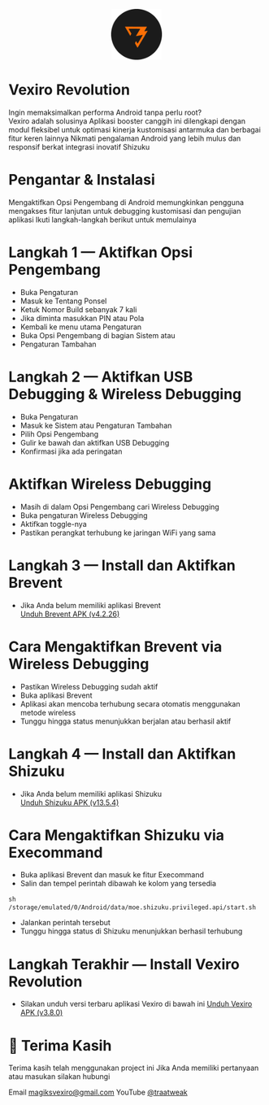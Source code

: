 <p align="center">
  <img src="icon/icon.png" alt="Vexiro Logo" width="100" />
</p>


# Vexiro Revolution

Ingin memaksimalkan performa Android tanpa perlu root?  
Vexiro adalah solusinya Aplikasi booster canggih ini 
dilengkapi dengan modul fleksibel untuk optimasi kinerja
kustomisasi antarmuka dan berbagai fitur keren lainnya 
Nikmati pengalaman Android yang lebih mulus dan responsif 
berkat integrasi inovatif Shizuku




# Pengantar & Instalasi

Mengaktifkan Opsi Pengembang di Android memungkinkan 
pengguna mengakses fitur lanjutan untuk debugging
kustomisasi dan pengujian aplikasi Ikuti langkah-langkah 
berikut untuk memulainya




# Langkah 1 — Aktifkan Opsi Pengembang

- Buka Pengaturan
- Masuk ke Tentang Ponsel  
- Ketuk Nomor Build sebanyak 7 kali  
- Jika diminta masukkan PIN atau Pola  
- Kembali ke menu utama Pengaturan  
- Buka Opsi Pengembang di bagian Sistem atau 
- Pengaturan Tambahan




# Langkah 2 — Aktifkan USB Debugging & Wireless Debugging

-  Buka Pengaturan  
-  Masuk ke Sistem atau Pengaturan Tambahan  
-  Pilih Opsi Pengembang  
-  Gulir ke bawah dan aktifkan USB Debugging  
-  Konfirmasi jika ada peringatan




# Aktifkan Wireless Debugging

- Masih di dalam Opsi Pengembang cari Wireless 
Debugging  
- Buka pengaturan Wireless Debugging  
- Aktifkan toggle-nya  
- Pastikan perangkat terhubung ke jaringan WiFi yang sama




# Langkah 3 — Install dan Aktifkan Brevent

- Jika Anda belum memiliki aplikasi Brevent  
[Unduh Brevent APK (v4.2.26)](https://www.mediafire.com/file/d2k7c31mitcskdw/Brevent_4.2.26.apk/file)




# Cara Mengaktifkan Brevent via Wireless Debugging

- Pastikan Wireless Debugging sudah aktif  
- Buka aplikasi Brevent  
- Aplikasi akan mencoba terhubung secara otomatis menggunakan metode wireless  
- Tunggu hingga status menunjukkan berjalan atau berhasil aktif




# Langkah 4 — Install dan Aktifkan Shizuku

- Jika Anda belum memiliki aplikasi Shizuku  
[Unduh Shizuku APK (v13.5.4)](https://www.mediafire.com/file/k0e3k2ibjgxbsud/Shizuku_13.5.4.r1049.0e53409.apk/file)




# Cara Mengaktifkan Shizuku via Execommand

- Buka aplikasi Brevent dan masuk ke fitur Execommand  
- Salin dan tempel perintah dibawah ke kolom yang tersedia


```
sh /storage/emulated/0/Android/data/moe.shizuku.privileged.api/start.sh
```

- Jalankan perintah tersebut
- Tunggu hingga status di Shizuku menunjukkan berhasil terhubung




# Langkah Terakhir — Install Vexiro Revolution

- Silakan unduh versi terbaru aplikasi Vexiro di bawah ini
[Unduh Vexiro APK (v3.8.0)](https://www.mediafire.com/file/vr98vb61wmjzb89/VexiroRevolution-v3.8.0.apk/file)





# 🙏 Terima Kasih

Terima kasih telah menggunakan project ini
Jika Anda memiliki pertanyaan atau masukan silakan hubungi

Email magiksvexiro@gmail.com
YouTube [@traatweak](https://www.youtube.com/@traaweak)
